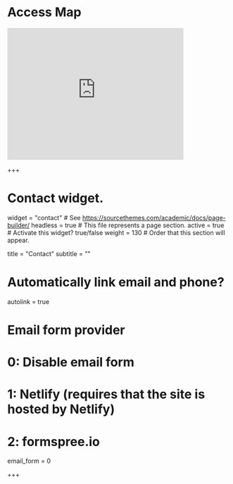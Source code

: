
# Access Map

<iframe src="https://www.google.com/maps/embed?pb=!1m18!1m12!1m3!1d760.3508668680116!2d-3.766497609373926!3d40.33339490125029!2m3!1f0!2f0!3f0!3m2!1i1024!2i768!4f13.1!3m3!1m2!1s0xd41898b0b40f371%3A0x5d851c64528aead6!2sEdificio%20Agustin%20de%20Betancourt!5e0!3m2!1ses!2ses!4v1570114086447!5m2!1ses!2ses" width="400" height="300" frameborder="0" style="border:0;" allowfullscreen=""></iframe>

+++
# Contact widget.
widget = "contact"  # See https://sourcethemes.com/academic/docs/page-builder/
headless = true  # This file represents a page section.
active = true  # Activate this widget? true/false
weight = 130  # Order that this section will appear.

title = "Contact"
subtitle = ""

# Automatically link email and phone?
autolink = true

# Email form provider
#   0: Disable email form
#   1: Netlify (requires that the site is hosted by Netlify)
#   2: formspree.io
email_form = 0

+++

